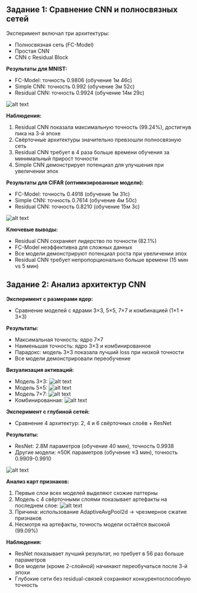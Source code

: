 ## Задание 1: Сравнение CNN и полносвязных сетей

Эксперимент включал три архитектуры:
- Полносвязная сеть (FC-Model)
- Простая CNN
- CNN с Residual Block

**Результаты для MNIST:**
<ul>
<li>FC-Model: точность 0.9806 (обучение 1м 46с)
<li>Simple CNN: точность 0.992 (обучение 3м 52с)
<li>Residual CNN: точность 0.9924 (обучение 14м 29с)
</ul>

![alt text](./MNIST_models_tests.png)

**Наблюдения:**
1. Residual CNN показала максимальную точность (99.24%), достигнув пика на 3-й эпохе
2. Свёрточные архитектуры значительно превзошли полносвязную сеть
3. Residual CNN требует в 4 раза больше времени обучения за минимальный прирост точности
4. Simple CNN демонстрирует потенциал для улучшения при увеличении эпох

**Результаты для CIFAR (оптимизированные модели):**
<ul>
<li>FC-Model: точность 0.4918 (обучение 1м 31с)
<li>Simple CNN: точность 0.7614 (обучение 4м 50с)
<li>Residual CNN: точность 0.8210 (обучение 15м 3с)
</ul>

![alt text](./CIFAR_models_tests.png)

**Ключевые выводы:**
- Residual CNN сохраняет лидерство по точности (82.1%)
- FC-Model неэффективна для сложных данных
- Все модели демонстрируют потенциал роста при увеличении эпох
- Residual CNN требует непропорционально больше времени (15 мин vs 5 мин)

## Задание 2: Анализ архитектур CNN

**Эксперимент с размерами ядер:**
- Сравнение моделей с ядрами 3×3, 5×5, 7×7 и комбинацией (1×1 + 3×3)

**Результаты:**
- Максимальная точность: ядро 7×7
- Наименьшая точность: ядро 3×3 и комбинированное
- Парадокс: модель 3×3 показала лучший loss при низкой точности
- Все модели демонстрировали переобучение

**Визуализация активаций:**
- Модель 3×3: ![alt text](./CNN_3X3.png)
- Модель 5×5: ![alt text](./CNN_5X5.png)
- Модель 7×7: ![alt text](./CNN_7X7.png)
- Комбинированная: ![alt text](./CNN_combo.png)

**Эксперимент с глубиной сетей:**
- Сравнение 4 архитектур: 2, 4 и 6 свёрточных слоёв + ResNet

**Результаты:**
<ul>
<li>ResNet: 2.8M параметров (обучение 40 мин), точность 0.9938
<li>Другие модели: ≈50K параметров (обучение ≈3 мин), точность 0.9909-0.9910
</ul>

![alt text](./conv_layers_models_tests.png)

**Анализ карт признаков:**
1. Первые слои всех моделей выделяют схожие паттерны
2. Модель с 4 свёрточными слоями показывает артефакты на последнем слое:
   ![alt text](./4conv_layers_anomaly.png)
3. Причина: использование AdaptiveAvgPool2d → чрезмерное сжатие признаков
4. Несмотря на артефакты, точность модели остаётся высокой (99.09%)

**Наблюдения:**
- ResNet показывает лучший результат, но требует в 56 раз больше параметров
- Все модели (кроме 2-слойной) начинают переобучаться после 3-й эпохи
- Глубокие сети без residual-связей сохраняют конкурентоспособную точность